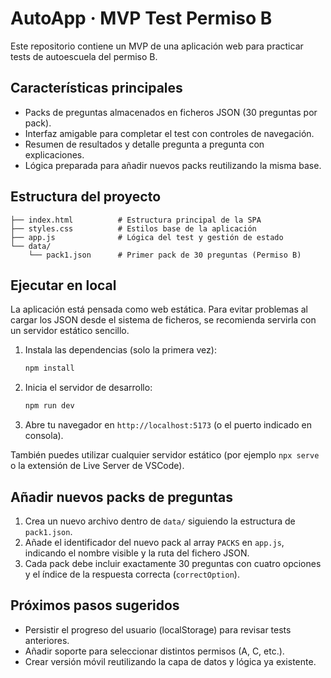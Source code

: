 # AutoApp · MVP Test Permiso B

Este repositorio contiene un MVP de una aplicación web para practicar tests de autoescuela del permiso B.

## Características principales

- Packs de preguntas almacenados en ficheros JSON (30 preguntas por pack).
- Interfaz amigable para completar el test con controles de navegación.
- Resumen de resultados y detalle pregunta a pregunta con explicaciones.
- Lógica preparada para añadir nuevos packs reutilizando la misma base.

## Estructura del proyecto

```
├── index.html          # Estructura principal de la SPA
├── styles.css          # Estilos base de la aplicación
├── app.js              # Lógica del test y gestión de estado
└── data/
    └── pack1.json      # Primer pack de 30 preguntas (Permiso B)
```

## Ejecutar en local

La aplicación está pensada como web estática. Para evitar problemas al cargar los JSON desde el sistema de ficheros, se recomienda servirla con un servidor estático sencillo.

1. Instala las dependencias (solo la primera vez):
   ```bash
   npm install
   ```
2. Inicia el servidor de desarrollo:
   ```bash
   npm run dev
   ```
3. Abre tu navegador en `http://localhost:5173` (o el puerto indicado en consola).

También puedes utilizar cualquier servidor estático (por ejemplo `npx serve` o la extensión de Live Server de VSCode).

## Añadir nuevos packs de preguntas

1. Crea un nuevo archivo dentro de `data/` siguiendo la estructura de `pack1.json`.
2. Añade el identificador del nuevo pack al array `PACKS` en `app.js`, indicando el nombre visible y la ruta del fichero JSON.
3. Cada pack debe incluir exactamente 30 preguntas con cuatro opciones y el índice de la respuesta correcta (`correctOption`).

## Próximos pasos sugeridos

- Persistir el progreso del usuario (localStorage) para revisar tests anteriores.
- Añadir soporte para seleccionar distintos permisos (A, C, etc.).
- Crear versión móvil reutilizando la capa de datos y lógica ya existente.
